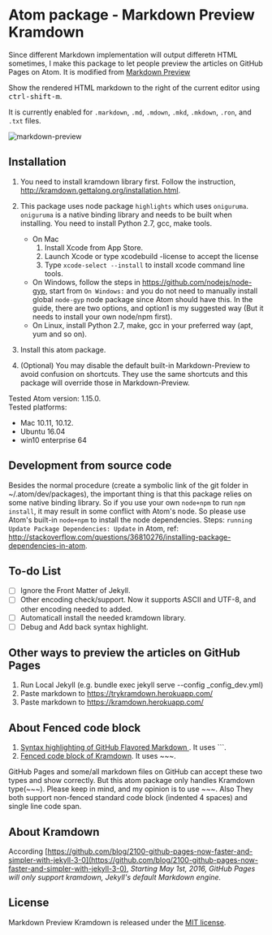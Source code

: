 # Atom package -  Markdown Preview Kramdown

Since different Markdown implementation will output differetn HTML sometimes, I make this package to let people preview the articles on GitHub Pages on Atom. It is modified from [Markdown Preview](https://github.com/atom/markdown-preview)  

Show the rendered HTML markdown to the right of the current editor using <kbd>ctrl-shift-m</kbd>.

It is currently enabled for `.markdown`, `.md`, `.mdown`, `.mkd`, `.mkdown`, `.ron`, and `.txt` files.

![markdown-preview](https://cloud.githubusercontent.com/assets/378023/10013086/24cad23e-6149-11e5-90e6-663009210218.png)


## Installation

1. You need to install kramdown library first. Follow the instruction, http://kramdown.gettalong.org/installation.html.

2. This package uses node package `highlights` which uses `oniguruma`. `oniguruma` is a native binding library and needs to be built  when installing. You need to install Python 2.7, gcc, make tools.
    * On Mac
        1. Install Xcode from App Store.
        2. Launch Xcode or type xcodebuild -license to accept the license
        3. Type `xcode-select --install` to install xcode command line tools.
    * On Windows, follow the steps in https://github.com/nodejs/node-gyp, start from `On Windows:` and you do not need to manually install global `node-gyp` node package since Atom should have this. In the guide, there are two options, and option1 is my suggested way (But it needs to install your own node/npm first).
    * On Linux, install Python 2.7, make, gcc in your preferred way (apt, yum and so on).     

3. Install this atom package.
4. (Optional) You may disable the default built-in Markdown-Preview to avoid confusion on shortcuts. They use the same shortcuts and this package will override those in Markdown-Preview.   

Tested Atom version: 1.15.0.  
Tested platforms:  

* Mac 10.11, 10.12.
* Ubuntu 16.04
* win10 enterprise 64

## Development from source code

Besides the normal procedure (create a symbolic link of the git folder in ~/.atom/dev/packages), the important thing is that this package relies on some native binding library. So if you use your own `node+npm` to run `npm install`, it may result in some conflict with Atom's node. So please use Atom's built-in `node+npm` to install the node dependencies. Steps: `running Update Package Dependencies: Update` in Atom, ref: http://stackoverflow.com/questions/36810276/installing-package-dependencies-in-atom.  

## To-do List

- [ ] Ignore the Front Matter of Jekyll.
- [ ] Other encoding check/support. Now it supports ASCII and UTF-8, and other encoding needed to added.
- [ ] Automaticall install the needed kramdown library.
- [ ] Debug and Add back syntax highlight.  

## Other ways to preview the articles on GitHub Pages
1. Run Local Jekyll (e.g. bundle exec jekyll serve --config _config_dev.yml)
2. Paste markdown to https://trykramdown.herokuapp.com/
3. Paste markdown to https://kramdown.herokuapp.com/

## About Fenced code block
1. [Syntax highlighting of GitHub Flavored Markdown ](https://help.github.com/articles/creating-and-highlighting-code-blocks/). It uses ```.
2. [Fenced code block of Kramdown](http://kramdown.gettalong.org/syntax.html#fenced-code-blocks). It uses ~~~.

GitHub Pages and some/all markdown files on GitHub can accept these two types and show correctly. But this atom package only handles Kramdown type(~~~). Please keep in mind, and my opinion is to use ~~~. Also They both support non-fenced standard code block (indented 4 spaces) and single line code span.   

## About Kramdown
According [https://github.com/blog/2100-github-pages-now-faster-and-simpler-with-jekyll-3-0](https://github.com/blog/2100-github-pages-now-faster-and-simpler-with-jekyll-3-0), *Starting May 1st, 2016, GitHub Pages will only support kramdown, Jekyll's default Markdown engine.*

## License

Markdown Preview Kramdown is released under the [MIT license][license].

[license]: LICENSE.md
